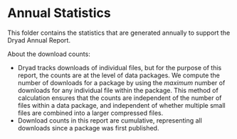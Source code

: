 Annual Statistics
=================

This folder contains the statistics that are generated annually to support the Dryad Annual Report. 

About the download counts: 
- Dryad tracks downloads of individual files, but for the purpose of
  this report, the counts are at the level of data packages. We compute
  the number of downloads for a package by using the *maximum* number of
  downloads for any individual file within the package. This method of
  calculation ensures that the counts are independent of the number of
  files within a data package, and independent of whether multiple small
  files are combined into a larger compressed files. 
- Download counts in this report are cumulative, representing all
  downloads since a package was first published.
